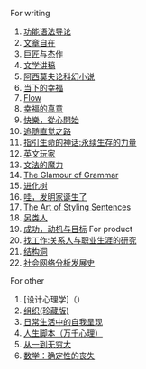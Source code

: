 For writing
1. [功能语法导论](https://book.douban.com/subject/3340802/)
2. [文章自在](https://www.amazon.cn/文章自在-张大春/dp/B01MY1ZSLL/ref=sr_1_1?s=books&ie=UTF8&qid=1495264101&sr=1-1&keywords=文章自在)
3. [巨匠与杰作](https://book.douban.com/subject/24737022/)
4. [文学讲稿](https://book.douban.com/subject/1312558/)
5. [阿西莫夫论科幻小说](https://book.douban.com/subject/4882004/)
6. [当下的幸福](https://book.douban.com/subject/6509801/)
7. [Flow](https://book.douban.com/subject/3424266/)
8. [幸福的真意](https://book.douban.com/subject/3422625/)
9. [快樂，從心開始](https://book.douban.com/subject/20399786/)
10. [追随直觉之路](https://www.amazon.cn/%E5%9B%BE%E4%B9%A6/dp/B01BBHBMUW/ref=sr_1_6?s=books&ie=UTF8&qid=1495419581&sr=1-6&keywords=Joseph+Campbell)
11. [指引生命的神话:永续生存的力量](https://www.amazon.cn/%E5%9B%BE%E4%B9%A6/dp/B00DDHB3LW/ref=sr_1_3?s=books&ie=UTF8&qid=1495419581&sr=1-3&keywords=Joseph+Campbell)
12. [英文玩家](https://book.douban.com/subject/20370764/)
13. [文法的魔力](https://book.douban.com/subject/25723462/)
14. [The Glamour of Grammar](https://book.douban.com/subject/6782834/)
15. [进化树](https://book.douban.com/subject/4880486/)
16. [哇，发明家诞生了](http://product.dangdang.com/23782549.html)
17. [The Art of Styling Sentences](https://book.douban.com/subject/1377665/)
18. [另类人](https://book.douban.com/subject/1127271/)
19. [成功，动机与目标](https://book.douban.com/subject/22994632/)
For product
1. [找工作:关系人与职业生涯的研究](https://book.douban.com/subject/3312309/)
2. [结构洞](https://book.douban.com/subject/3291183/)
3. [社会网络分析发展史](https://book.douban.com/subject/3159865/)


For other
1. [设计心理学]（）
2. [组织(珍藏版)](https://www.amazon.cn/%E5%9B%BE%E4%B9%A6/dp/B00COFY94W/ref=sr_1_1?s=books&ie=UTF8&qid=1495418801&sr=1-1&keywords=%E7%BB%84%E7%BB%87)
3. [日常生活中的自我呈现](https://book.douban.com/subject/3062632/)
4. [人生脚本（万千心理）](https://book.douban.com/subject/26906474/)
5. [从一到无穷大](https://book.douban.com/subject/1102715/)
6. [数学：确定性的丧失](https://book.douban.com/subject/1049136/)

